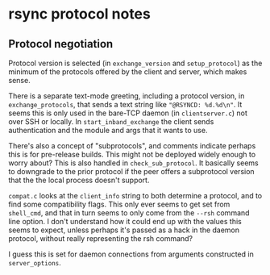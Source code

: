 # rsync protocol notes

## Protocol negotiation

Protocol version is selected (in `exchange_version` and `setup_protocol`) as
the minimum of the protocols offered by the client and server, which makes
sense.

There is a separate text-mode greeting, including a protocol version, in
`exchange_protocols`, that sends a text string like `"@RSYNCD: %d.%d\n"`.  It
seems this is only used in the bare-TCP daemon (in `clientserver.c`) not over
SSH or locally. In `start_inband_exchange` the client sends authentication and
the module and args that it wants to use.

There's also a concept of "subprotocols", and comments indicate perhaps this is
for pre-release builds.  This might not be deployed widely enough to worry
about? This is also handled in `check_sub_protocol`. It basically seems to
downgrade to the prior protocol if the peer offers a subprotocol version that
the the local process doesn't support.

`compat.c` looks at the `client_info` string to both determine a protocol, and
to find some compatibility flags.  This only ever seems to get set from
`shell_cmd`, and that in turn seems to only come from the `--rsh` command line
option.  I don't understand how it could end up with the values this seems to
expect, unless perhaps it's passed as a hack in the daemon protocol, without
really representing the rsh command?

I guess this is set for daemon connections from arguments constructed in
`server_options`. 
